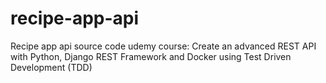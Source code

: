 # recipe-app-api
Recipe app api source code
udemy course: Create an advanced REST API with Python, Django REST Framework and Docker using Test Driven Development (TDD)

